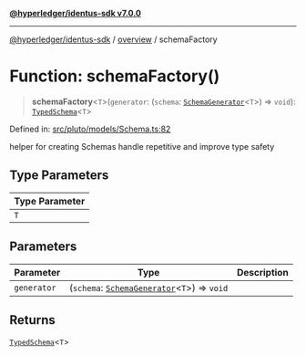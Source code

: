 [**@hyperledger/identus-sdk v7.0.0**](../../README.md)

***

[@hyperledger/identus-sdk](../../README.md) / [overview](../README.md) / schemaFactory

# Function: schemaFactory()

> **schemaFactory**\<`T`\>(`generator`: (`schema`: [`SchemaGenerator`](../interfaces/SchemaGenerator.md)\<`T`\>) => `void`): [`TypedSchema`](../type-aliases/TypedSchema.md)\<`T`\>

Defined in: [src/pluto/models/Schema.ts:82](https://github.com/hyperledger/identus-edge-agent-sdk-ts/blob/96423ee84b124a31ce63036d9d623d1cb73a13c2/src/pluto/models/Schema.ts#L82)

helper for creating Schemas
handle repetitive and improve type safety

## Type Parameters

| Type Parameter |
| ------ |
| `T` |

## Parameters

| Parameter | Type | Description |
| ------ | ------ | ------ |
| `generator` | (`schema`: [`SchemaGenerator`](../interfaces/SchemaGenerator.md)\<`T`\>) => `void` |  |

## Returns

[`TypedSchema`](../type-aliases/TypedSchema.md)\<`T`\>
